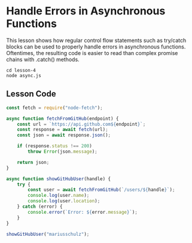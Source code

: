 # Handle Errors in Asynchronous Functions

This lesson shows how regular control flow statements such as try/catch blocks can be used to properly handle errors in asynchronous functions. Oftentimes, the resulting code is easier to read than complex promise chains with .catch() methods.

```
cd lesson-4
node async.js
```

## Lesson Code

```js
const fetch = require("node-fetch");

async function fetchFromGitHub(endpoint) {
    const url = `https://api.github.com${endpoint}`;
    const response = await fetch(url);
    const json = await response.json();

    if (response.status !== 200)
        throw Error(json.message);

    return json;
}

async function showGitHubUser(handle) {
    try {
        const user = await fetchFromGitHub(`/users/${handle}`);
        console.log(user.name);
        console.log(user.location);
    } catch (error) {
        console.error(`Error: ${error.message}`);
    }
}

showGitHubUser("mariusschulz");
```
